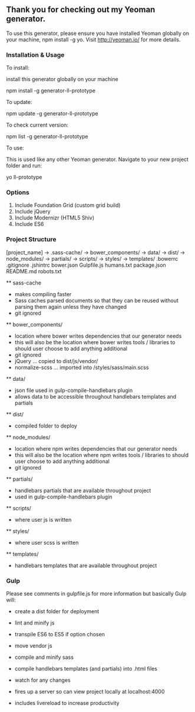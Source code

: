 ## Thank you for checking out my Yeoman generator.

To use this generator, please ensure you have installed Yeoman globally on your machine, npm install -g yo. Visit http://yeoman.io/ for more details.


### Installation & Usage

To install: 

install this generator globally on your machine 

npm install -g generator-ll-prototype


To update:

npm update -g generator-ll-prototype


To check current version:

npm list -g  generator-ll-prototype


To use: 

This is used like any other Yeoman generator. Navigate to your new project folder and run:

yo ll-prototype


### Options

1) Include Foundation Grid (custom grid build)
2) Include jQuery
3) Include Modernizr (HTML5 Shiv)
4) Include ES6


### Project Structure

[project_name]
	-> .sass-cache/
	-> bower_components/
	-> data/
	-> dist/
	-> node_modules/
	-> partials/
	-> scripts/
	-> styles/
	-> templates/
	.bowerrc
	.gitignore
	.jshintrc
	bower.json
	Gulpfile.js
	humans.txt
	package.json
	README.md
	robots.txt

** sass-cache

- makes compiling faster
- Sass caches parsed documents so that they can be reused without parsing them again unless they have changed
- git ignored

** bower_components/

- location where bower writes dependencies that our generator needs
- this will also be the location where bower writes tools / libraries to should user choose to add anything additional
- git ignored
- jQuery ... copied to dist/js/vendor/
- normalize-scss ... imported into /styles/sass/main.scss

** data/

- json file used in gulp-compile-handlebars plugin
- allows data to be accessible throughout handlebars templates and partials

** dist/

- compiled folder to deploy

** node_modules/

- location where npm writes dependencies that our generator needs
- this will also be the location where npm writes tools / libraries to should user choose to add anything additional
- git ignored

** partials/

- handlebars partials that are available throughout project
- used in gulp-compile-handlebars plugin

** scripts/

- where user js is written

** styles/

- where user scss is written

** templates/

- handlebars templates that are available throughout project


### Gulp

Please see comments in gulpfile.js for more information but basically Gulp will:

- create a dist folder for deployment

- lint and minify js

- transpile ES6 to ES5 if option chosen

- move vendor js

- compile and minify sass

- compile handlebars templates (and partials) into .html files

- watch for any changes

- fires up a server so can view project locally at localhost:4000

- includes livereload to increase productivity


